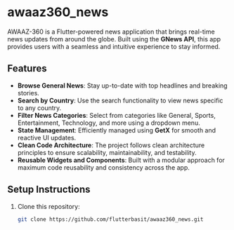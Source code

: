 # awaaz360_news

AWAAZ-360 is a Flutter-powered news application that brings real-time news updates from around the globe. Built using the **GNews API**, this app provides users with a seamless and intuitive experience to stay informed.

## Features
- **Browse General News**: Stay up-to-date with top headlines and breaking stories.
- **Search by Country**: Use the search functionality to view news specific to any country.
- **Filter News Categories**: Select from categories like General, Sports, Entertainment, Technology, and more using a dropdown menu.
- **State Management**: Efficiently managed using **GetX** for smooth and reactive UI updates.
- **Clean Code Architecture**: The project follows clean architecture principles to ensure scalability, maintainability, and testability.
- **Reusable Widgets and Components**: Built with a modular approach for maximum code reusability and consistency across the app.

## Setup Instructions
1. Clone this repository:
   ```bash
   git clone https://github.com/flutterbasit/awaaz360_news.git
